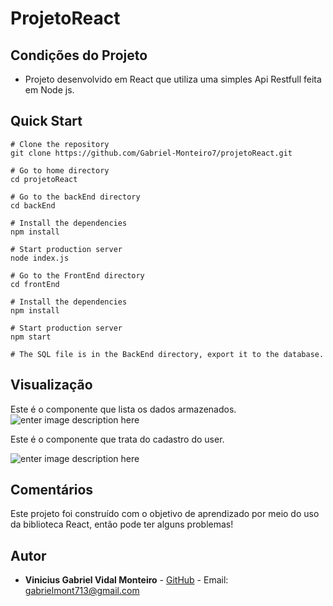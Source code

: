 

# ProjetoReact

## Condições do Projeto

 - Projeto desenvolvido em React que utiliza uma simples Api Restfull  feita em Node js.
 
## Quick Start
	
    # Clone the repository
    git clone https://github.com/Gabriel-Monteiro7/projetoReact.git

	# Go to home directory
	cd projetoReact
	
	# Go to the backEnd directory
	cd backEnd

	# Install the dependencies
	npm install

	# Start production server
	node index.js
	
	# Go to the FrontEnd directory
	cd frontEnd
	
	# Install the dependencies
	npm install

	# Start production server
	npm start
	
	# The SQL file is in the BackEnd directory, export it to the database.

## Visualização

Este é o componente que lista os dados armazenados.
![enter image description here](https://lh3.googleusercontent.com/iIntbX3sO5mI8MaVH5kXX8qa8AH7Gy8XZ51636fbgLM8PYLKpsYkmIj9KfpwarR2GdfOJPwcop4W)


Este é o componente que trata do cadastro do user.

![enter image description here](https://lh3.googleusercontent.com/arHTJIfJ9t9pEDSw2vmwBFyiYa1f38nutZHSfnxNkqCHEZGfdmTOQx2bu2BFksYt6rSMYKljOQbd)

## Comentários
Este projeto foi construído com o objetivo de aprendizado por meio do uso da biblioteca React, então pode ter alguns problemas! 

## Autor
- **Vinicius Gabriel Vidal Monteiro** - [GitHub](https://github.com/Gabriel-Monteiro7) - Email: [gabrielmont713@gmail.com](mailto:gabrielmont713@gmail.com)



